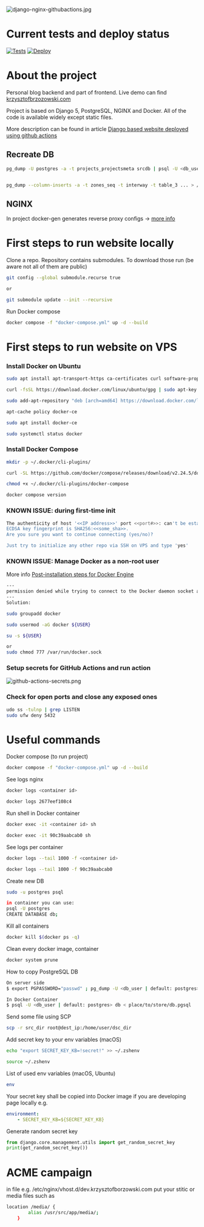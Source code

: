 ![django-nginx-githubactions.jpg](https://krzysztofbrzozowski.com/media/2024/01/15/django-nginx-githubactions.jpg)

# Current tests and deploy status
[![Tests](https://github.com/krzysztofbrzozowski/krzysztofbrzozowski_website/actions/workflows/tests.yml/badge.svg)](https://github.com/krzysztofbrzozowski/krzysztofbrzozowski_website/actions?query=workflow%3ATests)
[![Deploy](https://github.com/krzysztofbrzozowski/krzysztofbrzozowski_website/actions/workflows/deploy.yml/badge.svg)](https://github.com/krzysztofbrzozowski/krzysztofbrzozowski_website/actions?query=workflow%3ADeploy)

# About the project
Personal blog backend and part of frontend. Live demo can find [krzysztofbrzozowski.com](https://krzysztofbrzozowski.com)

Project is based on Django 5, PostgreSQL, NGINX and Docker. All of the code is available widely except static files.

More description can be found in article [Django based website deployed using github actions](https://krzysztofbrzozowski.com/project/django-based-website-deployed-using-github-actions)

## Recreate DB
```bash
pg_dump -U postgres -a -t projects_projectsmeta srcdb | psql -U <db_user> destdb; 


pg_dump --column-inserts -a -t zones_seq -t interway -t table_3 ... > /tmp/zones_seq.sql  
```

## NGINX
In project docker-gen generates reverse proxy configs ->
[more info](https://github.com/nginx-proxy/nginx-proxy/tree/main)

# First steps to run website locally
Clone a repo. Repository contains submodules. To download those run
(be aware not all of them are public)
```bash
git config --global submodule.recurse true

or

git submodule update --init --recursive
```

Run Docker compose 
```bash
docker compose -f "docker-compose.yml" up -d --build
```

# First steps to run website on VPS
### Install Docker on Ubuntu
```bash
sudo apt install apt-transport-https ca-certificates curl software-properties-common

curl -fsSL https://download.docker.com/linux/ubuntu/gpg | sudo apt-key add -

sudo add-apt-repository "deb [arch=amd64] https://download.docker.com/linux/ubuntu focal stable"

apt-cache policy docker-ce

sudo apt install docker-ce

sudo systemctl status docker
```

### Install Docker Compose
```bash
mkdir -p ~/.docker/cli-plugins/

curl -SL https://github.com/docker/compose/releases/download/v2.24.5/docker-compose-linux-x86_64 -o ~/.docker/cli-plugins/docker-compose

chmod +x ~/.docker/cli-plugins/docker-compose

docker compose version
```

### KNOWN ISSUE: during first-time init
```bash
The authenticity of host '<<IP address>>' port <<port#>>: can't be established.
ECDSA key fingerprint is SHA256:<<some_sha>>.
Are you sure you want to continue connecting (yes/no)?

Just try to initialize any other repo via SSH on VPS and type 'yes'
```

### KNOWN ISSUE: Manage Docker as a non-root user
More info [Post-installation steps for Docker Engine](https://docs.docker.com/engine/install/linux-postinstall/#manage-docker-as-a-non-root-user)
```bash
---
permission denied while trying to connect to the Docker daemon socket at unix:///var/run/docker.sock:
---
Solution:

sudo groupadd docker

sudo usermod -aG docker ${USER}

su -s ${USER}

or
sudo chmod 777 /var/run/docker.sock
```
### Setup secrets for GitHub Actions and run action
![github-actions-secrets.png](https://krzysztofbrzozowski.com//media/2024/01/22/github-actions-secrets.png)

### Check for open ports and close any exposed ones
```bash
udo ss -tulnp | grep LISTEN
sudo ufw deny 5432
```


# Useful commands
Docker compose (to run project)
```bash
docker compose -f "docker-compose.yml" up -d --build
```

See logs nginx
```bash
docker logs <container id>

docker logs 2677eef108c4
```

Run shell in Docker container
```bash
docker exec -it <container id> sh

docker exec -it 90c39aabcab0 sh
```

See logs per container
```bash
docker logs --tail 1000 -f <container id>

docker logs --tail 1000 -f 90c39aabcab0
```

Create new DB
```bash
sudo -u postgres psql

in container you can use:
psql -U postgres
CREATE DATABASE db;
```

Kill all containers
```bash
docker kill $(docker ps -q)
```

Clean every docker image, container
```bash
docker system prune
```

How to copy PostgreSQL DB
```bash
On server side
$ export PGPASSWORD="passwd" ; pg_dump -U <db_user | default: postgres> your_db > place/to/store/db.pgsql

In Docker Container
$ psql -U <db_user | default: postgres> db < place/to/store/db.pgsql
```

Send some file using SCP
```bash
scp -r src_dir root@dest_ip:/home/user/dsc_dir
```

Add secret key to your env variables (macOS)

```bash
echo "export SECRET_KEY_KB=!secret!" >> ~/.zshenv

source ~/.zshenv
```

List of used env variables (macOS, Ubuntu)
```bash
env
```

Your secret key shall be copied into Docker image if you are developing page locally e.g.
```yml
environment:
    - SECRET_KEY_KB=${SECRET_KEY_KB}
```

Generate random secret key
```python
from django.core.management.utils import get_random_secret_key
print(get_random_secret_key())
```

# ACME campaign
in file e.g. /etc/nginx/vhost.d/dev.krzysztofborzowski.com put your stitic or media files such as
```bash
location /media/ {
        alias /usr/src/app/media/;
    }
```


